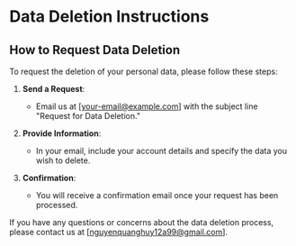 # Data Deletion Instructions

## How to Request Data Deletion

To request the deletion of your personal data, please follow these steps:

1. **Send a Request**: 
   - Email us at [your-email@example.com] with the subject line "Request for Data Deletion."

2. **Provide Information**: 
   - In your email, include your account details and specify the data you wish to delete.

3. **Confirmation**:
   - You will receive a confirmation email once your request has been processed.

If you have any questions or concerns about the data deletion process, please contact us at [nguyenquanghuy12a99@gmail.com].
